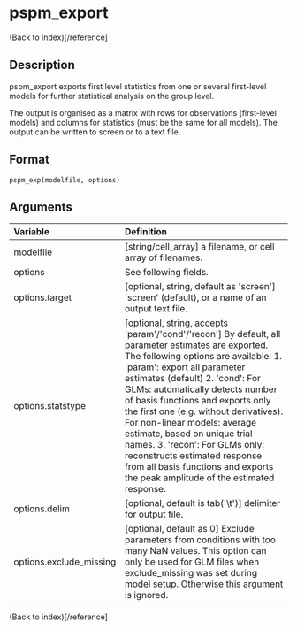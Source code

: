# pspm_export
(Back to index)[/reference]
## Description
pspm_export exports first level statistics from one or several first-level models for further statistical analysis on the group level. 

The output is organised as a matrix with rows for observations (first-level models) and columns for statistics (must be the same for all models). The output can be written to screen or to a text file. 

## Format
`pspm_exp(modelfile, options)`

## Arguments
| Variable | Definition |
|:--|:--|
| modelfile | [string/cell_array] a filename, or cell array of filenames. |
| options | See following fields. |
| options.target | [optional, string, default as 'screen'] 'screen' (default), or a name of an output text file. |
| options.statstype | [optional, string, accepts 'param'/'cond'/'recon'] By default, all parameter estimates are exported. The following options are available: 1. 'param': export all parameter estimates (default) 2. 'cond': For GLMs: automatically detects number of basis functions and exports only the first one (e.g. without derivatives). For non-linear models: average estimate, based on unique trial names. 3. 'recon': For GLMs only: reconstructs estimated response from all basis functions and exports the peak amplitude of the estimated response. |
| options.delim | [optional, default is tab('\t')] delimiter for output file. |
| options.exclude_missing | [optional, default as 0] Exclude parameters from conditions with too many NaN values. This option can only be used for GLM files when exclude_missing was set during model setup. Otherwise this argument is ignored. |
(Back to index)[/reference]
